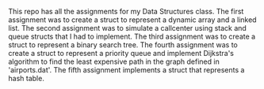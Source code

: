 This repo has all the assignments for my Data Structures class. The first assignment was to create a struct to represent a dynamic array and a linked list. The second assignment was to simulate a callcenter using stack and queue structs that I had to implement. The third assignment was to create a struct to represent a binary search tree. The fourth assignment was to create a struct to represent a priority queue and implement Dijkstra's algorithm to find the least expensive path in the graph defined in 'airports.dat'. The fifth assignment implements a struct that represents a hash table.
